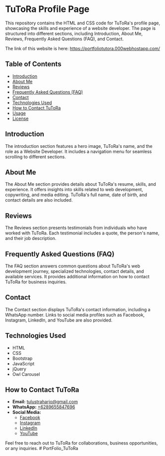 # TuToRa Profile Page

This repository contains the HTML and CSS code for TuToRa's profile page, showcasing the skills and experience of a website developer. The page is structured into different sections, including Introduction, About Me, Reviews, Frequently Asked Questions (FAQ), and Contact.

The link of this website is here:
https://portfoliotutora.000webhostapp.com/

## Table of Contents
- [Introduction](#introduction)
- [About Me](#about-me)
- [Reviews](#reviews)
- [Frequently Asked Questions (FAQ)](#faq)
- [Contact](#contact)
- [Technologies Used](#technologies-used)
- [How to Contact TuToRa](#how-to-contact-tutora)
- [Usage](#usage)
- [License](#license)

## Introduction <a name="introduction"></a>

The introduction section features a hero image, TuToRa's name, and the role as a Website Developer. It includes a navigation menu for seamless scrolling to different sections.

## About Me <a name="about-me"></a>

The About Me section provides details about TuToRa's resume, skills, and experience. It offers insights into skills related to web development, copywriting, and media editing. TuToRa's full name, date of birth, and contact details are also included.

## Reviews <a name="reviews"></a>

The Reviews section presents testimonials from individuals who have worked with TuToRa. Each testimonial includes a quote, the person's name, and their job description.

## Frequently Asked Questions (FAQ) <a name="faq"></a>

The FAQ section answers common questions about TuToRa's web development journey, specialized technologies, contact details, and available services. It provides additional information on how to contact TuToRa for business inquiries.

## Contact <a name="contact"></a>

The Contact section displays TuToRa's contact information, including a WhatsApp number. Links to social media profiles such as Facebook, Instagram, LinkedIn, and YouTube are also provided.

## Technologies Used <a name="technologies-used"></a>

- HTML
- CSS
- Bootstrap
- JavaScript
- jQuery
- Owl Carousel

## How to Contact TuToRa <a name="how-to-contact-tutora"></a>

- **Email:** [tulustraharjo@gmail.com](mailto:tulustraharjo@gmail.com)
- **WhatsApp:** [+6289655847696](https://wa.me/6289655847696)
- **Social Media:**
  - [Facebook](https://www.facebook.com/tulus.raharjo.5095?mibextid=ZbWKwL)
  - [Instagram](https://www.instagram.com/only_tulus_toto/)
  - [LinkedIn](https://www.linkedin.com/in/tulus-toto-raharjo-293153232/)
  - [YouTube](https://www.youtube.com/channel/UCCr-X5eiDjmtE6zNSrXczUQ)

Feel free to reach out to TuToRa for collaborations, business opportunities, or any inquiries.
#   P o r t F o l i o _ T u T o R a  
 